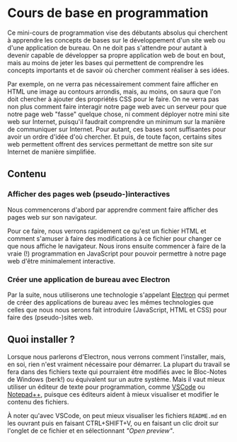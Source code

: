 # Cours de base en programmation

Ce mini-cours de programmation vise des débutants absolus qui cherchent à apprendre les concepts de bases sur le développement d'un site web ou d'une application de bureau. On ne doit pas s'attendre pour autant à devenir capable de développer sa propre application web de bout en bout, mais au moins de jeter les bases qui permettent de comprendre les concepts importants et de savoir où chercher comment réaliser à ses idées.

Par exemple, on ne verra pas nécessairement comment faire afficher en HTML une image au contours arrondis, mais, au moins, on saura que l'on doit chercher à ajouter des propriétés CSS pour le faire. On ne verra pas non plus comment faire interagir notre page web avec un serveur pour que notre page web "fasse" quelque chose, ni comment déployer notre mini site web sur Internet, puisqu'il faudrait comprendre un minimum sur la manière de communiquer sur Internet. Pour autant, ces bases sont suffisantes pour avoir un ordre d'idée d'où chercher. Et puis, de toute façon, certains sites web permettent offrent des services permettant de mettre son site sur Internet de manière simplifiée.

## Contenu

### Afficher des pages web (pseudo-)interactives

Nous commencerons d'abord par apprendre comment faire afficher des pages web sur son navigateur.

Pour ce faire, nous verrons rapidement ce qu'est un fichier HTML et comment s'amuser à faire des modifications à ce fichier pour changer ce que nous affiche le navigateur. Nous irons ensuite commencer à faire de la vraie (!) programmation en JavaScript pour pouvoir permettre à notre page web d'être minimalement interactive.

### Créer une application de bureau avec Electron

Par la suite, nous utiliserons une technologie s'appelant [Electron](https://electronjs.org/) qui permet de créer des applications de bureau avec les mêmes technologies que celles que nous nous serons fait introduire (JavaScript, HTML et CSS) pour faire des (pseudo-)sites web.

## Quoi installer ?

Lorsque nous parlerons d'Electron, nous verrons comment l'installer, mais, en soi, rien n'est vraiment nécessaire pour démarrer. La plupart du travail se fera dans des fichiers texte qui pourraient être modifiés avec le Bloc-Notes de Windows (berk!) ou équivalent sur un autre système. Mais il vaut mieux utiliser un éditeur de texte pour programmation, comme [VSCode](https://code.visualstudio.com) ou [Notepad++](https://notepad-plus-plus.org/), puisque ces éditeurs aident à mieux visualiser et modifier le contenu des fichiers.

À noter qu'avec VSCode, on peut mieux visualiser les fichiers `README.md` en les ouvrant puis en faisant CTRL+SHIFT+V, ou en faisant un clic droit sur l'onglet de ce fichier et en sélectionnant _"Open preview"_.
